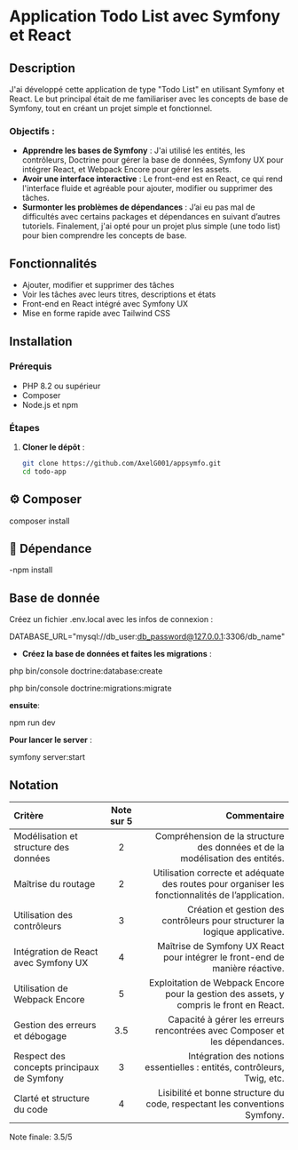 # Application Todo List avec Symfony et React

## Description

J'ai développé cette application de type "Todo List" en utilisant Symfony et React. Le but principal était de me familiariser avec les concepts de base de Symfony, tout en créant un projet simple et fonctionnel.

### Objectifs :

- **Apprendre les bases de Symfony** : J'ai utilisé les entités, les contrôleurs, Doctrine pour gérer la base de données, Symfony UX pour intégrer React, et Webpack Encore pour gérer les assets.
- **Avoir une interface interactive** : Le front-end est en React, ce qui rend l'interface fluide et agréable pour ajouter, modifier ou supprimer des tâches.
- **Surmonter les problèmes de dépendances** : J’ai eu pas mal de difficultés avec certains packages et dépendances en suivant d’autres tutoriels. Finalement, j'ai opté pour un projet plus simple (une todo list) pour bien comprendre les concepts de base.

## Fonctionnalités

- Ajouter, modifier et supprimer des tâches
- Voir les tâches avec leurs titres, descriptions et états
- Front-end en React intégré avec Symfony UX
- Mise en forme rapide avec Tailwind CSS

## Installation

### Prérequis

- PHP 8.2 ou supérieur
- Composer
- Node.js et npm

### Étapes

1. **Cloner le dépôt** :
   ```bash
   git clone https://github.com/AxelG001/appsymfo.git
   cd todo-app
## ⚙️ Composer

 composer install


 
## 🔋 Dépendance


-npm install
## Base de donnée

Créez un fichier .env.local avec les infos de connexion :

DATABASE_URL="mysql://db_user:db_password@127.0.0.1:3306/db_name"

- **Créez la base de données et faites les migrations** :

php bin/console doctrine:database:create

php bin/console doctrine:migrations:migrate

**ensuite**:

npm run dev

**Pour lancer le server** :

symfony server:start

## Notation


| Critère                                 | Note sur 5 | Commentaire                                                                                                                                   |
|:----------------------------------------|:----------:|-----------------------------------------------------------------------------------------------------------------------------------------------:|
| Modélisation et structure des données   |    2   | Compréhension de la structure des données et de la modélisation des entités.                                                                   |
| Maîtrise du routage                     |     2      | Utilisation correcte et adéquate des routes pour organiser les fonctionnalités de l’application.                                               |
| Utilisation des contrôleurs             |    3     | Création et gestion des contrôleurs pour structurer la logique applicative.                                                                    |
| Intégration de React avec Symfony UX    |    4     | Maîtrise de Symfony UX React pour intégrer le front-end de manière réactive.                                                                   |
| Utilisation de Webpack Encore           |    5     | Exploitation de Webpack Encore pour la gestion des assets, y compris le front en React.                                                        |
| Gestion des erreurs et débogage         |    3.5     | Capacité à gérer les erreurs rencontrées avec Composer et les dépendances.                                                                     |
| Respect des concepts principaux de Symfony |     3  | Intégration des notions essentielles : entités, contrôleurs, Twig, etc.                                                                        |
| Clarté et structure du code             |     4    | Lisibilité et bonne structure du code, respectant les conventions Symfony.                                                                     |



Note finale: 3.5/5
